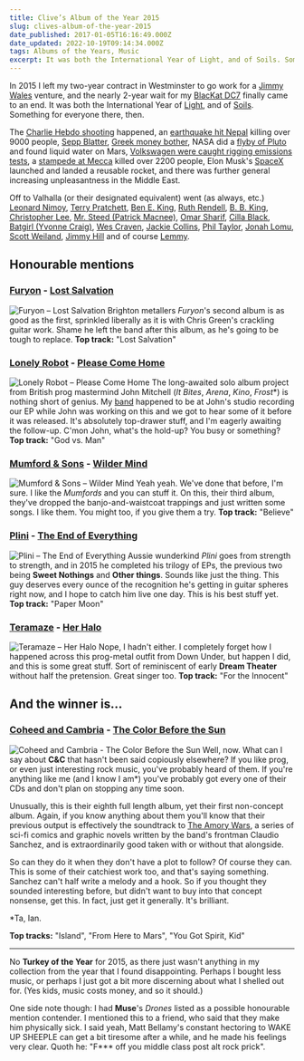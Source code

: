 ```yaml
---
title: Clive’s Album of the Year 2015
slug: clives-album-of-the-year-2015
date_published: 2017-01-05T16:16:49.000Z
date_updated: 2022-10-19T09:14:34.000Z
tags: Albums of the Years, Music
excerpt: It was both the International Year of Light, and of Soils. Something for everyone there, then.
---
```


In 2015 I left my two-year contract in Westminster to go work for a [Jimmy Wales](https://en.wikipedia.org/wiki/Jimmy_Wales) venture, and the nearly 2-year wait for my [BlacKat DC7](/public/images/2016/03/IMG_5263.jpg) finally came to an end. It was both the International Year of [Light](https://en.wikipedia.org/wiki/International_Year_of_Light), and of [Soils](https://en.wikipedia.org/wiki/Soil_governance#International_Year_of_Soils). Something for everyone there, then.

The [Charlie Hebdo shooting](https://en.wikipedia.org/wiki/Charlie_Hebdo_shooting) happened, an [earthquake hit Nepal](https://en.wikipedia.org/wiki/April_2015_Nepal_earthquake) killing over 9000 people, [Sepp Blatter](https://en.wikipedia.org/wiki/2015_FIFA_corruption_case), [Greek money bother](https://en.wikipedia.org/wiki/Greek_government-debt_crisis), NASA did a [flyby of Pluto](https://en.wikipedia.org/wiki/New_Horizons) and found liquid water on Mars, [Volkswagen were caught rigging emissions tests](https://en.wikipedia.org/wiki/Volkswagen_emissions_scandal), a [stampede at Mecca](https://en.wikipedia.org/wiki/2015_Mina_stampede) killed over 2200 people, Elon Musk's [SpaceX](https://en.wikipedia.org/wiki/SpaceX) launched and landed a reusable rocket, and there was further general increasing unpleasantness in the Middle East.

Off to Valhalla (or their designated equivalent) went (as always, etc.) [Leonard Nimoy](https://en.wikipedia.org/wiki/Leonard_Nimoy), [Terry Pratchett](https://en.wikipedia.org/wiki/Terry_Pratchett), [Ben E. King](https://en.wikipedia.org/wiki/Ben_E._King), [Ruth Rendell](https://en.wikipedia.org/wiki/Ruth_Rendell), [B. B. King](https://en.wikipedia.org/wiki/B.B._King), [Christopher Lee](https://en.wikipedia.org/wiki/Christopher_Lee), [Mr. Steed (Patrick Macnee)](https://en.wikipedia.org/wiki/Patrick_Macnee), [Omar Sharif](https://en.wikipedia.org/wiki/Omar_Sharif), [Cilla Black](https://en.wikipedia.org/wiki/Cilla_Black), [Batgirl (Yvonne Craig)](https://en.wikipedia.org/wiki/Yvonne_Craig), [Wes Craven](https://en.wikipedia.org/wiki/Wes_Craven), [Jackie Collins](https://en.wikipedia.org/wiki/Jackie_Collins), [Phil Taylor](https://en.wikipedia.org/wiki/Phil_Taylor_(musician)), [Jonah Lomu](https://en.wikipedia.org/wiki/Jonah_Lomu), [Scott Weiland](https://en.wikipedia.org/wiki/Scott_Weiland), [Jimmy Hill](https://en.wikipedia.org/wiki/Jimmy_Hill) and of course [Lemmy](https://en.wikipedia.org/wiki/Lemmy).

## Honourable mentions

### [Furyon](http://www.furyon.net/) - [Lost Salvation](https://www.amazon.co.uk/Lost-Salvation-Furyon/dp/B00SHGI69Q/)

![Furyon – Lost Salvation](/public/images/2020/05/furyon_lost-salvation.jpeg) Brighton metallers *Furyon*'s second album is as good as the first, sprinkled liberally as it is with Chris Green's crackling guitar work. Shame he left the band after this album, as he's going to be tough to replace. **Top track:** "Lost Salvation"

### [Lonely Robot](https://www.facebook.com/johnchristianmitchell/) - [Please Come Home](https://www.amazon.co.uk/Please-Come-Home-Lonely-Robot/dp/B00SVDJ0X6/)

![Lonely Robot – Please Come Home](/public/images/2020/05/lonely-robot_please-come-home.jpeg) The long-awaited solo album project from British prog mastermind John Mitchell (*It Bites*, *Arena*, *Kino*, *Frost**) is nothing short of genius. My [band](http://www.indigodown.com/) happened to be at John's studio recording our EP while John was working on this and we got to hear some of it before it was released. It's absolutely top-drawer stuff, and I'm eagerly awaiting the follow-up. C'mon John, what's the hold-up? You busy or something? **Top track:** "God vs. Man"

### [Mumford & Sons](http://www.mumfordandsons.com/) - [Wilder Mind](https://www.amazon.co.uk/d/Shops/Wilder-Mind-Mumford-Sons/B00U2FNSVG/)

![Mumford & Sons – Wilder Mind](/public/images/2020/05/mumford-and-sons_wilder-things.jpeg) Yeah yeah. We've done that before, I'm sure. I like the *Mumfords* and you can stuff it. On this, their third album, they've dropped the banjo-and-waistcoat trappings and just written some songs. I like them. You might too, if you give them a try. **Top track:** "Believe"

### [Plini](http://www.plini.co/) - [The End of Everything](https://www.amazon.co.uk/End-Everything-Plini/dp/B00TAVIWZA/)

![Plini – The End of Everything](/public/images/2020/05/plini_the-end-of-everything.jpeg) Aussie wunderkind *Plini* goes from strength to strength, and in 2015 he completed his trilogy of EPs, the previous two being **Sweet Nothings** and **Other things**. Sounds like just the thing. This guy deserves every ounce of the recognition he's getting in guitar spheres right now, and I hope to catch him live one day. This is his best stuff yet. **Top track:** "Paper Moon"

### [Teramaze](http://teramaze.com.au/) - [Her Halo](https://www.amazon.co.uk/Her-Halo-Teramaze/dp/B0145XMC9O/)

![Teramaze – Her Halo](/public/images/2020/05/teramaze_her-halo.jpeg) Nope, I hadn't either. I completely forget how I happened across this prog-metal outfit from Down Under, but happen I did, and this is some great stuff. Sort of reminiscent of early **Dream Theater** without half the pretension. Great singer too. **Top track:** "For the Innocent"

## And the winner is…

### [Coheed and Cambria](http://www.coheedandcambria.com/) - [The Color Before the Sun](https://www.amazon.co.uk/Color-Before-Sun-Explicit/dp/B013ZDVDQI/)
![Coheed and Cambria - The Color Before the Sun](/public/images/2017/01/color-before-sun.jpg)
Well, now. What can I say about **C&C** that hasn't been said copiously elsewhere? If you like prog, or even just interesting rock music, you've probably heard of them. If you're anything like me (and I know I am*) you've probably got every one of their CDs and don't plan on stopping any time soon.

Unusually, this is their eighth full length album, yet their first non-concept album. Again, if you know anything about them you'll know that their previous output is effectively the soundtrack to [The Amory Wars](https://en.wikipedia.org/wiki/The_Amory_Wars), a series of sci-fi comics and graphic novels written by the band's frontman Claudio Sanchez, and is extraordinarily good taken with or without that alongside.

So can they do it when they don't have a plot to follow? Of course they can. This is some of their catchiest work too, and that's saying something. Sanchez can't half write a melody and a hook. So if you thought they sounded interesting before, but didn't want to buy into that concept nonsense, get this. In fact, just get it generally. It's brilliant.

*Ta, Ian.

**Top tracks:** "Island", "From Here to Mars", "You Got Spirit, Kid"

---

No **Turkey of the Year** for 2015, as there just wasn't anything in my collection from the year that I found disappointing. Perhaps I bought less music, or perhaps I just got a bit more discerning about what I shelled out for. (Yes kids, music costs money, and so it should.)

One side note though: I had **Muse**'s *Drones* listed as a possible honourable mention contender. I mentioned this to a friend, who said that they make him physically sick. I said yeah, Matt Bellamy's constant hectoring to WAKE UP SHEEPLE can get a bit tiresome after a while, and he made his feelings very clear. Quoth he: "F*** off you middle class post alt rock prick".
